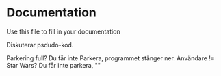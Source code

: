# Documentation

Use this file to fill in your documentation



Diskuterar psdudo-kod.

Parkering full? Du får inte Parkera, programmet stänger ner.
Användare != Star Wars?  Du får inte parkera, ""
